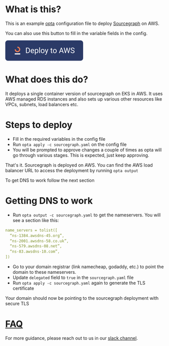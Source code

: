 # What is this?

This is an example [opta](https://github.com/run-x/opta) configuration file to deploy [Sourcegraph](https://about.sourcegraph.com/) on AWS.

You can also use this button to fill in the variable fields in the config.

[![Deploy to AWS](https://raw.githubusercontent.com/run-x/opta/main/assets/deploy-to-aws-button.svg)](https://app.runx.dev/deploy-with-aws?url=https%3A%2F%2Fgithub.com%2Frun-x%2Fopta-examples%2Fblob%2Fmain%2Fsourcegraph%2Fsourcegraph.yaml&name=Sourcegraph)


# What does this do?
It deploys a single container version of sourcegraph on EKS in AWS. It uses AWS managed RDS instances and also sets up various other resources like VPCs, subnets, load balancers etc.

# Steps to deploy
* Fill in the required variables in the config file
* Run `opta apply -c sourcegraph.yaml` on the config file
* You will be prompted to approve changes a couple of times as opta will go through various stages. This is expected, just keep approving.

That's it. Sourcegraph is deployed on AWS. You can find the AWS load balancer URL to access the deployment by running `opta output`

To get DNS to work follow the next section

# Getting DNS to work
* Run `opta output -c sourcegraph.yaml` to get the nameservers. You will see a section like this:
```yaml
name_servers = tolist([
  “ns-1384.awsdns-45.org”,
  “ns-2001.awsdns-58.co.uk”,
  “ns-579.awsdns-08.net”,
  “ns-83.awsdns-10.com”,
])
```
* Go to your domain registrar (link namecheap, godaddy, etc.) to point the domain to these nameservers.
* Update `delegated` field to `true` in the `sourcegraph.yaml` file
* Run `opta apply -c sourcegraph.yaml` again to generate the TLS certificate

Your domain should now be pointing to the sourcegraph deployment with secure TLS

# [FAQ](../FAQ.md)

For more guidance, please reach out to us in our [slack channel](https://slack.opta.dev).
